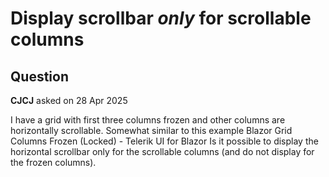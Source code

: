# Display scrollbar _only_ for scrollable columns

## Question

**CJCJ** asked on 28 Apr 2025

I have a grid with first three columns frozen and other columns are horizontally scrollable. Somewhat similar to this example Blazor Grid Columns Frozen (Locked) - Telerik UI for Blazor Is it possible to display the horizontal scrollbar only for the scrollable columns (and do not display for the frozen columns).
